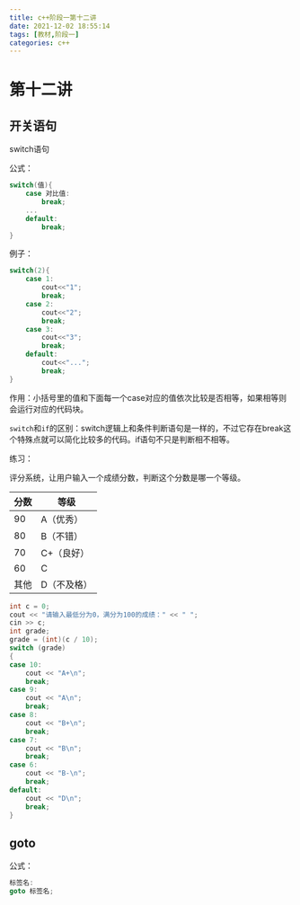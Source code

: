 ```yaml
---
title: c++阶段一第十二讲
date: 2021-12-02 18:55:14
tags: [教材,阶段一]
categories: c++
---
```


# 第十二讲

## 开关语句

switch语句

公式：

```c++
switch(值){
    case 对比值:
        break;
    ...
    default:
		break;
}
```

例子：

```c++
switch(2){
    case 1:
        cout<<"1";
        break;
    case 2:
        cout<<"2";
        break;
    case 3:
        cout<<"3";
        break;
    default:
        cout<<"...";
		break;
}
```

作用：小括号里的值和下面每一个case对应的值依次比较是否相等，如果相等则会运行对应的代码块。

`switch`和`if`的区别：switch逻辑上和条件判断语句是一样的，不过它存在break这个特殊点就可以简化比较多的代码。if语句不只是判断相不相等。

练习：

评分系统，让用户输入一个成绩分数，判断这个分数是哪一个等级。

| 分数 | 等级        |
| ---- | ----------- |
| 90   | A（优秀）   |
| 80   | B（不错）   |
| 70   | C+（良好）  |
| 60   | C           |
| 其他 | D（不及格） |

```c++
int c = 0;
cout << "请输入最低分为0，满分为100的成绩：" << " ";
cin >> c;
int grade;
grade = (int)(c / 10);
switch (grade)
{
case 10:
	cout << "A+\n";
	break;
case 9:
	cout << "A\n";
	break;
case 8:
	cout << "B+\n";
	break;
case 7:
	cout << "B\n";
	break;
case 6:
	cout << "B-\n";
	break;
default:
	cout << "D\n";
	break;
}
```

## goto

公式：

```c++
标签名:
goto 标签名;
```

